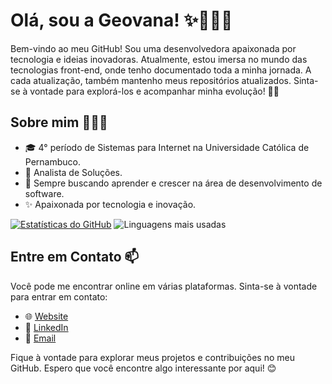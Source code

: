 # Olá, sou a Geovana! ✨👩🏽‍💻
Bem-vindo ao meu GitHub! Sou uma desenvolvedora apaixonada por tecnologia e ideias inovadoras. Atualmente, estou imersa no mundo das tecnologias front-end, onde tenho documentado toda a minha jornada. A cada atualização, também mantenho meus repositórios atualizados. Sinta-se à vontade para explorá-los e acompanhar minha evolução! 🚀💜

## Sobre mim 👩🏽‍💻
- 🎓 4° período de Sistemas para Internet na Universidade Católica de Pernambuco.
- 💼 Analista de Soluções.
- 🌱 Sempre buscando aprender e crescer na área de desenvolvimento de software.
- ✨ Apaixonada por tecnologia e inovação.

[![Estatísticas do GitHub](https://github-readme-stats.vercel.app/api?username=geosantanaa&show_icons=true&theme=dracula&include_all_commits=true&count_private=true)](https://beacons.al/geosantanaa)
![Linguagens mais usadas](https://github-readme-stats.vercel.app/api/top-langs/?username=geosantanaa&custom_title=Linguagens%20mais%20usadas&langs_count=10&layout=compact&theme=dracula)




## Entre em Contato 📫
Você pode me encontrar online em várias plataformas. Sinta-se à vontade para entrar em contato:

- 🌐 [Website](https://beacons.al/geosantanaa)
- 💼 [LinkedIn](https://www.linkedin.com/in/geovana-maria)
- 📧 [Email](geo.maria117@gmail.com)

Fique à vontade para explorar meus projetos e contribuições no meu GitHub. Espero que você encontre algo interessante por aqui! 😊
